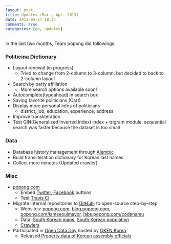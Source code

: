 ```yaml
---
layout: post
title: Updates (Mar., Apr. 2013)
date: 2013-04-27 18:24
comments: true
categories: [en, updates]
---
```



In the last two months, Team popong did followings.

### Politicina Dictionary

* Layout renewal (in progress)
    * Tried to change from 2-column to 3-column, but decided to back to 2-column layout
* Search by party affiliation
    * More search options available soon!
* Autocomplete(typeahead) in search box
* Saving favorite politicians (Cart)
* Display more personal infos of politicians
    * district, job, education, experience, address
* Improve transliteration
* Test GIN(Generalized Inverted Index) index + trigram module: sequential search was faster because the dataset is too small


### Data

* Database history management through [Alembic](http://pypi.python.org/pypi/alembic)
* Build transliteration dictionary for Korean last names
* Collect more minutes (Updated crawler)


### Misc
* [popong.com](http://popong.com)
    * Embed [Twitter](http://dev.twitter.com/docs/follow-button), [Facebook](http://developers.facebook.com/docs/reference/plugins/like/) buttons
    * Test [Travis CI](https://travis-ci.org/teampopong/popong.com)
* Migrate internal repositories to [GitHub](http://github.com/teampopong): to open-source step-by-step
    * Websites: [popong.com](https://github.com/teampopong/popong.com), [blog.popong.com](https://github.com/teampopong/teampopong.github.com), [popong.com/iamseoulmayor](https://github.com/teampopong/iamseoulmayor), [labs.popong.com/codenamu](https://github.com/teampopong/nanow)
    * Data: [South Korean maps](https://github.com/teampopong/southkorea-maps), [South Korean population](https://github.com/teampopong/southkorea-population)
    * [Crawlers](https://github.com/teampopong/crawlers)
* Participated in [Open Data Day](http://onoffmix.com/event/12520) hosted by [OKFN Korea](http://www.facebook.com/groups/OKFNKorea/)
    * Released [Property data of Korean assembly officials](https://github.com/teampopong/korea-assembly-officials-property)
